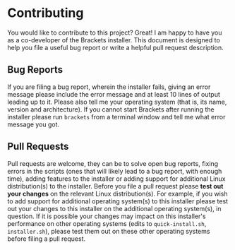 # Contributing
You would like to contribute to this project? Great! I am happy to have you as a co-developer of the Brackets installer. This document is designed to help you file a useful bug report or write a helpful pull request description.

## Bug Reports
If you are filing a bug report, wherein the installer fails, giving an error message please include the error message and at least 10 lines of output leading up to it. Please also tell me your operating system (that is, its name, version and architecture). If you cannot start Brackets after running the installer please run `brackets` from a terminal window and tell me what error message you got.

## Pull Requests
Pull requests are welcome, they can be to solve open bug reports, fixing errors in the scripts (ones that will likely lead to a bug report, with enough time), adding features to the installer or adding support for additional Linux distribution(s) to the installer. Before you file a pull request please **test out your changes** on the relevant Linux distribution(s). For example, if you wish to add support for additional operating system(s) to this installer please test out your changes to this installer on the additional operating system(s), in question. If it is possible your changes may impact on this installer's performance on other operating systems (edits to `quick-install.sh`, `installer.sh`), please test them out on these other operating systems before filing a pull request.
